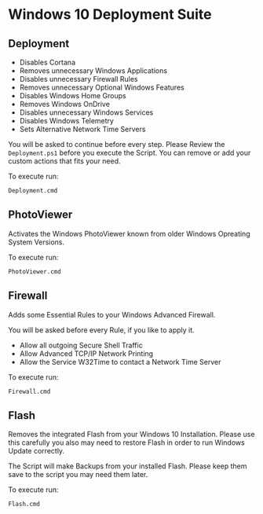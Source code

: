 # Windows 10 Deployment Suite

## Deployment

* Disables Cortana
* Removes unnecessary Windows Applications
* Disables unnecessary Firewall Rules
* Removes unnecessary Optional Windows Features
* Disables Windows Home Groups
* Removes Windows OnDrive
* Disables unnecessary Windows Services
* Disables Windows Telemetry
* Sets Alternative Network Time Servers

You will be asked to continue before every step. Please Review the `Deployment.ps1` before you execute the Script. You can remove or add your custom actions that fits your need.

To execute run:

    Deployment.cmd

## PhotoViewer

Activates the Windows PhotoViewer known from older Windows Opreating System Versions.

To execute run:

    PhotoViewer.cmd

## Firewall

Adds some Essential Rules to your Windows Advanced Firewall.

You will be asked before every Rule, if you like to apply it.

* Allow all outgoing Secure Shell Traffic
* Allow Advanced TCP/IP Network Printing
* Allow the Service W32Time to contact a Network Time Server

To execute run:

    Firewall.cmd

## Flash

Removes the integrated Flash from your Windows 10 Installation. Please use this carefully you also may need to restore Flash in order to run Windows Update correctly.

The Script will make Backups from your installed Flash. Please keep them save to the script you may need them later.

To execute run:

    Flash.cmd
